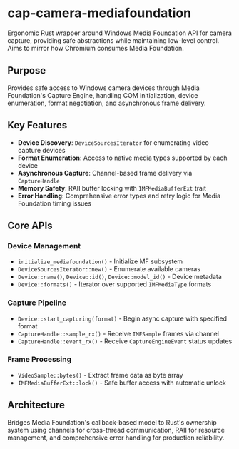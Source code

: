 # cap-camera-mediafoundation

Ergonomic Rust wrapper around Windows Media Foundation API for camera capture,
providing safe abstractions while maintaining low-level control.
Aims to mirror how Chromium consumes Media Foundation.

## Purpose

Provides safe access to Windows camera devices through Media Foundation's Capture Engine,
handling COM initialization, device enumeration, format negotiation, and asynchronous frame delivery.

## Key Features

- **Device Discovery**: `DeviceSourcesIterator` for enumerating video capture devices
- **Format Enumeration**: Access to native media types supported by each device
- **Asynchronous Capture**: Channel-based frame delivery via `CaptureHandle`
- **Memory Safety**: RAII buffer locking with `IMFMediaBufferExt` trait
- **Error Handling**: Comprehensive error types and retry logic for Media Foundation timing issues

## Core APIs

### Device Management

- `initialize_mediafoundation()` - Initialize MF subsystem
- `DeviceSourcesIterator::new()` - Enumerate available cameras
- `Device::name()`, `Device::id()`, `Device::model_id()` - Device metadata
- `Device::formats()` - Iterator over supported `IMFMediaType` formats

### Capture Pipeline

- `Device::start_capturing(format)` - Begin async capture with specified format
- `CaptureHandle::sample_rx()` - Receive `IMFSample` frames via channel
- `CaptureHandle::event_rx()` - Receive `CaptureEngineEvent` status updates

### Frame Processing

- `VideoSample::bytes()` - Extract frame data as byte array
- `IMFMediaBufferExt::lock()` - Safe buffer access with automatic unlock

## Architecture

Bridges Media Foundation's callback-based model to Rust's ownership system using channels for cross-thread communication, RAII for resource management, and comprehensive error handling for production reliability.
